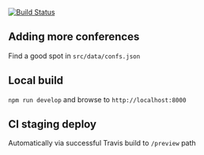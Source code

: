 
[![Build Status](https://travis-ci.org/andeemarks/xxtechconfspeakers-gatsby.svg?branch=master)](https://travis-ci.org/andeemarks/xxtechconfspeakers-gatsby)

## Adding more conferences

Find a good spot in ```src/data/confs.json```

## Local build

```npm run develop``` and browse to ```http://localhost:8000```

## CI staging deploy

Automatically via successful Travis build to ```/preview``` path
